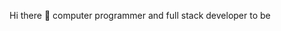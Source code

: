 Hi there 👋
computer programmer and full stack developer to be

<!--
**arun6665/arun6665** is a ✨ _special_ ✨ repository because its `README.md` (this file) appears on your GitHub profile.

Here are some ideas to get you started:

- 🔭 I’m currently working on (not working studying)
- 🌱 I’m currently learning ...(react and laravel)
- 👯 I’m looking to collaborate on ...
- 🤔 I’m looking for help with ...
- 💬 Ask me about ...
###📫 How to reach me: ...(arunroy.com.np)
- 😄 Pronouns: ...
- ⚡ Fun fact: ...
-->
